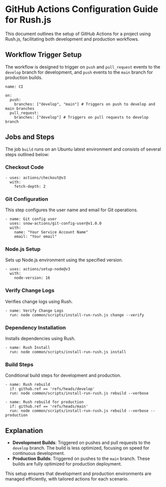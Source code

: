 # GitHub Actions Configuration Guide for Rush.js

This document outlines the setup of GitHub Actions for a project using Rush.js, facilitating both development and production workflows.

## Workflow Trigger Setup

The workflow is designed to trigger on `push` and `pull_request` events to the `develop` branch for development, and `push` events to the `main` branch for production builds.

```
name: CI

on:
  push:
    branches: ["develop", "main"] # Triggers on push to develop and main branches
  pull_request:
    branches: ["develop"] # Triggers on pull requests to develop branch
```

## Jobs and Steps

The job `build` runs on an Ubuntu latest environment and consists of several steps outlined below:

### Checkout Code

```
- uses: actions/checkout@v3
  with:
    fetch-depth: 2
```

### Git Configuration

This step configures the user name and email for Git operations.

```
- name: Git config user
  uses: snow-actions/git-config-user@v1.0.0
  with:
    name: "Your Service Account Name"
    email: "Your email"
```

### Node.js Setup

Sets up Node.js environment using the specified version.

```
- uses: actions/setup-node@v3
  with:
    node-version: 16
```

### Verify Change Logs

Verifies change logs using Rush.

```
- name: Verify Change Logs
  run: node common/scripts/install-run-rush.js change --verify
```

### Dependency Installation

Installs dependencies using Rush.

```
- name: Rush Install
  run: node common/scripts/install-run-rush.js install
```

### Build Steps

Conditional build steps for development and production.

```
- name: Rush rebuild
  if: github.ref == 'refs/heads/develop'
  run: node common/scripts/install-run-rush.js rebuild --verbose

- name: Rush rebuild for production
  if: github.ref == 'refs/heads/main'
  run: node common/scripts/install-run-rush.js rebuild --verbose --production
```

## Explanation

- **Development Builds**: Triggered on pushes and pull requests to the `develop` branch. The build is less optimized, focusing on speed for continuous development.
- **Production Builds**: Triggered on pushes to the `main` branch. These builds are fully optimized for production deployment.

This setup ensures that development and production environments are managed efficiently, with tailored actions for each scenario.
